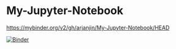 # My-Jupyter-Notebook
https://mybinder.org/v2/gh/arjanjin/My-Jupyter-Notebook/HEAD

[![Binder](https://mybinder.org/badge_logo.svg)](https://mybinder.org/v2/gh/arjanjin/My-Jupyter-Notebook/HEAD)
